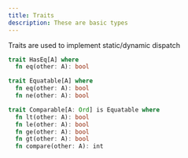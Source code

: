 ```yaml
---
title: Traits
description: These are basic types
---
```


Traits are used to implement static/dynamic dispatch

```rs
trait HasEq[A] where
  fn eq(other: A): bool

trait Equatable[A] where
  fn eq(other: A): bool
  fn ne(other: A): bool

trait Comparable[A: Ord] is Equatable where
  fn lt(other: A): bool
  fn le(other: A): bool
  fn ge(other: A): bool
  fn gt(other: A): bool
  fn compare(other: A): int
```